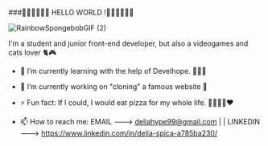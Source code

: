 ###🌈🌈🏳️‍🌈🏳️‍🌈 HELLO WORLD !🏳️‍🌈🏳️‍🌈🌈🌈

![RainbowSpongebobGIF (2)](https://user-images.githubusercontent.com/91212157/152605912-1cabac2f-bcbd-4cda-bc3c-7ef8d0d346cd.gif)


I'm a student and junior front-end developer, but also a videogames and cats lover 🐈🎮
- 🌱 I’m currently learning with the help of Develhope. 👩‍🎓💃
- 🔭 I’m currently working on "cloning" a famous website 🤫
- ⚡ Fun fact: If I could, I would eat pizza for my whole life. 🍕🍕🍕🍕❤️

- 📫 How to reach me: EMAIL ---> deliahype99@gmail.com | | LINKEDIN ---> https://www.linkedin.com/in/delia-spica-a785ba230/
<!--
**DeliaSpica/DeliaSpica** is a ✨ _special_ ✨ repository because its `README.md` (this file) appears on your GitHub profile.

Here are some ideas to get you started:

- 🔭 I’m currently working on ...
- 🌱 I’m currently learning ...
- 👯 I’m looking to collaborate on ...
- 🤔 I’m looking for help with ...
- 💬 Ask me about ...
- 📫 How to reach me: ...
- 😄 Pronouns: ...
- ⚡ Fun fact: ...
-->
